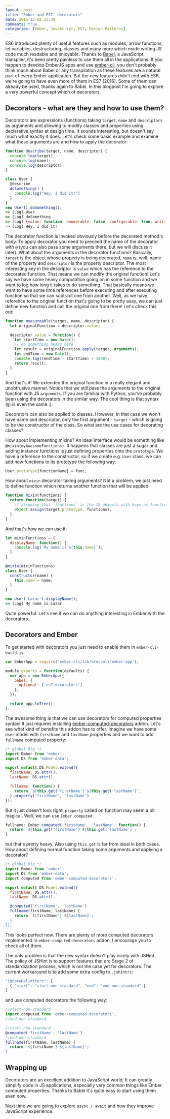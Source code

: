 ```yaml
---
layout: post
title: "Ember and ES7: decorators"
date: 2015-12-02 23:30
comments: true
categories: [Ember, JavaScript, ES7, Design Patterns]
---
```



<p>ES6 introduced plenty of useful features such as modules, arrow functions, let variables, destructuring, classes and many more which made writing JS code much readable and enjoyable. Thanks to <a href="https://babeljs.io" target="_blank">Babel</a>, a JavaScript transpiler, it's been pretty painless to use them all in the applications. If you happen to develop EmberJS apps and use <a href="http://www.ember-cli.com" target="_blank">ember-cli</a>, you don't probably think much about Babel or any transpilation as these features are a natural part of every Ember application. But the new features didn't end with ES6, we're going to have even more of them in ES7 (2016). Some of them can already be used, thanks again to Babel. In this blogpost I'm going to explore a very powerful concept which of decorators.</p>

<!--more-->

<h2>Decorators - what are they and how to use them?</h2>

<p>Decorators are expressions (functions) taking <code>target</code>, <code>name</code> and <code>descriptors</code> as arguments and allowing to modify classes and properties using declarative syntax at design time. It sounds interesting, but doesn't say much what exactly it does. Let's check some basic example and examine what these arguments are and how to apply the decorator:</p>

``` javascript
function describe(target, name, descriptor) {
  console.log(target);
  console.log(name);
  console.log(descriptor);
}

class User {
  @describe
  doSomething() {
    console.log("Hey, I did it!")
  }
}
new User().doSomething();
=> [Log] User
=> [Log] doSomething
=> [Log] {value: function, enumerable: false, configurable: true, writable: true}
=> [Log] Hey, I did it!
```

<p>The decorator function is invoked obviously before the decorated method's body. To apply decorator you need to preceed the name of the decorator with <code>@</code> (you can also pass some arguments there, but we will discuss it later). What about the arguments in the decorator functions? Basically, <code>target</code> is the object whose property is being decorated, <code>name</code> is, well, name of the property and <code>descriptor</code> is the property descriptor. The most interesting key in the descriptor is <code>value</code> which has the reference to the decorated function. That means we can modify the original function! Let's say we have some heavy computation going on in some function and we want to log how long it takes to do something. That basically means we want to have some time references before executing and after executing function so that we can subtract one from another. Well, as we have reference to the original function that's going to be pretty easy, we can just define new function and call the original one from there! Let's check this out:</p>

``` javascript
function measureable(target, name, descriptor) {
  let originalFunction = descriptor.value;

  descriptor.value = function() {
    let startTime = new Date();
    // do something heavy here
    let result = originalFunction.apply(target, arguments);
    let endTime = new Date();
    console.log((endTime - startTime) / 1000);
    return result;
  }
}
```

<p>And that's it! We extended the original function in a really elegant and unobtrusive manner. Notice that we still pass the arguments to the original function with JS <code>arguments</code>. If you are familiar with Python, you've probably been using the decorators in the similar way. The cool thing is that syntax (<code>@</code>) is even the same :). </p>

<p>Decorators can also be applied to classes. However, In that case we won't have name and descriptor, only the first argument - <code>target</code> - which is going to be the constructor of the class. So what are the use cases for decorating classes?</p>

<p>How about implementing mixins? An ideal interface would be something like <code>@mixin(myAwesomeFunctions)</code>. It happens that classes are just a sugar and adding instance functions is just defining properties onto the <code>prototype</code>. We have a reference to the constructor, so if we create e.g. <code>User</code> class, we can add new functions to its prototype the following way:</p>

``` javascript
User.prototype[functionName] = func;
```

<p>How about <code>mixin</code> decorator taking arguments? Not a problem, we just need to define function which returns another function that will be applied:</p>

``` javascript
function mixin(functions) {
  return function(target) {
    // assuming that `functions` is the JS objects with keys as functions names and values as functions that's going to copy them to target's (class constructor in this context) prototype
    Object.assign(target.prototype, functions);
  }
}
```

<p>And that's how we can use it:</p>

``` javascript
let mixinFunctions = {
  displayName: function() {
    console.log(`My name is ${this.name}`);
  }
}

@mixin(mixinFunctions)
class User {
  constructor(name) {
    this.name = name;
  }
}

new User('Lazar').displayName();
=> [Log] My name is Lazar
```

<p>Quite powerful. Let's see if we can do anything interesting in Ember with the decorators.</p>

<h2>Decorators and Ember</h2>

<p>To get started with decorators you just need to enable them in <code>ember-cli-build.js</code>:</p>

``` javascript
var EmberApp = require('ember-cli/lib/broccoli/ember-app');

module.exports = function(defaults) {
  var app = new EmberApp({
    babel: {
      optional: ['es7.decorators']
    },
  });

  return app.toTree();
};

```

<p>The awesome thing is that we can use decorators for computed properties syntax! It just requires installing <a href="https://github.com/rwjblue/ember-computed-decorators" target="_blank">ember-computed-decorators</a> addon. Let's see what kind of benefits this addon has to offer. Imagine we have some <code>User</code> model with <code>firstName</code> and <code>lastName</code> properties and we want to add <code>fullName</code> computed property:</p>

``` javascript
/* global Big */
import Ember from 'ember';
import DS from 'ember-data';

export default DS.Model.extend({
  firstName: DS.attr(),
  lastName: DS.attr(),

  fullname: function() {
    return `${this.get('firstName'} ${this.get('lastName'}`;
  }.property('firstName', 'lastName')
});
```
<p>But it just doesn't look right, <code>property</code> called on function may seem a bit magical. Well, we can use <code>Ember.computed</code>:</p>

``` javascript
fullname: Ember.computed('firstName', 'lastName', function() {
  return `${this.get('firstName'} ${this.get('lastName'}`;
}
```

<p>but that's pretty heavy. Also using <code>this.get</code> is far from ideal in both cases. How about defining normal function taking some arguments and applying a decorator?</p>

``` javascript
/* global Big */
import Ember from 'ember';
import DS from 'ember-data';
import computed from 'ember-computed-decorators';

export default DS.Model.extend({
  firstName: DS.attr(),
  lastName: DS.attr(),

  @computed('firstName', 'lastName')
  fullname(firstName, lastName) {
    return `${firstName'} ${lastName}`;
  }
});
```

<p>This looks perfect now. There are plenty of more computed decorators implemented in <code>ember-computed-decorators</code> addon, I encourage you to check all of them.</p>

<p>The only problem is that the new syntax doesn't play nicely with JSHint. The policy of JSHint is to support features that are Stage 2 of standardization process, which is not the case yet for decorators. The current workaround is to add some extra config to <code>.jshintrc</code>:</p>

``` javascript
"ignoreDelimiters": [
  { "start": "start-non-standard", "end": "end-non-standard" }
]
```

<p>and use computed decorators the following way:</p>

``` javascript
//start-non-standard
import computed from 'ember-computed-decorators';
//end-non-standard

//start-non-standard
@computed('firstName', 'lastName')
//end-non-standard
fullname(firstName, lastName) {
  return `${firstName'} ${lastName}`;
}
```

<h2>Wrapping up</h2>

<p>Decorators are an excellent addition to JavaScript world. It can greatly simplify code in JS applications, especially very common things like Ember computed properties. Thanks to Babel it's quite easy to start using them even now.</p>

<p>Next time we are going to explore <code>async / await</code> and how they improve JavaScript experience.</p>
